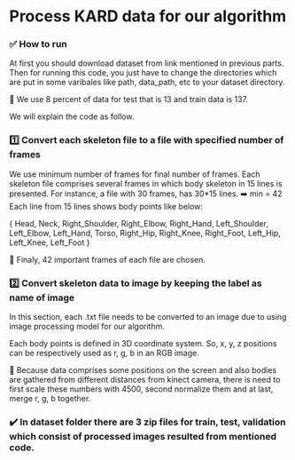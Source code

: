# Process KARD data for our algorithm


### ✅  How to run
At first you should download dataset from link mentioned in previous parts.
Then for running this code, you just have to change the directories which are put in some varibales like path, data_path, etc to your dataset directory.

📌 We use 8 percent of data for test that is 13 and train data is 137.

We will explain the code as follow.

### 1️⃣ Convert each skeleton file to a file with specified number of frames

We use minimum number of frames for final number of frames.
Each skeleton file comprises several frames in which body skeleton in 15 lines is presented. 
For instance, a file with 30 frames, has 30*15 lines.
➡️  min = 42
Each line from 15 lines shows body points like below:

{ Head, Neck, Right_Shoulder, Right_Elbow, Right_Hand, Left_Shoulder, Left_Elbow, Left_Hand, Torso, Right_Hip, Right_Knee, Right_Foot, Left_Hip, Left_Knee, Left_Foot }

📌 Finaly, 42 important frames of each file are chosen.
### 2️⃣ Convert skeleton data to image by keeping the label as name of image

In this section, each .txt file needs to be converted to an image due to using image processing model for our algorithm.

Each body points is defined in 3D coordinate system. So, x, y, z positions can be respectively used as r, g, b in an RGB image.

📌  Because data comprises some positions on the screen and also bodies are gathered from different distances from kinect camera, there is need to first scale these numbers with 4500, second normalize them and at last, merge r, g, b together.


### ✔️ In dataset folder there are 3 zip files for train, test, validation which consist of processed images resulted from mentioned code.
